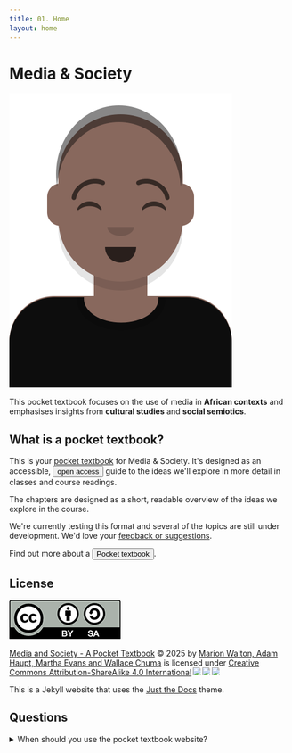 ```yaml
---
title: 01. Home
layout: home
---
```


# Media & Society

![Media student](img/cap.svg)

This pocket textbook focuses on the use of media in **African contexts** and emphasises insights from **cultural studies** and **social semiotics**.

## What is a pocket textbook?
This is your [pocket textbook](/about/) for Media & Society. It's designed as an accessible, <button popovertarget="open">open access</button> guide to 
the ideas we'll explore in more detail in classes and course readings. 

The chapters are designed as a short, readable overview of the ideas we explore in the course.

We're currently testing this format and several of the topics are still under development. 
We'd love your [feedback or suggestions](https://forms.office.com/Pages/ResponsePage.aspx?id=NUNFkk5Wz0ywsCREW4wD9x3s_0Z6PpBKt8EXUBVHZFtUQjQyUjA3T0JWNlZPRElOVFpGRFFBVFFIOS4u).

Find out more about a <button popovertarget="pocket">Pocket textbook</button>.

<div popover id="pocket">
  <h2>What is a pocket textbook?</h2>
  <hr>
  <p>Your pocket textbook takes the form of a website that you can use on your phone or download as a pdf.</p>
  <p>We suggest you use the website version when you want to view videos or animations or listen to audio.</p>
  <button popovertarget="pocket" popovertargetaction="hide">Close</button>
</div>

<div popover id="open">
## What is "open access"?
  <hr>
<p>Open access means anyone should be able to access, download it etc. </p>  
<p>There are no financial, legal or technical barriers to accessing the textbook. </p>
<p>The authors should be acknowledged. </p>
<p>Any derivative works are also shared under this license.</p>

This is known as a ** Creative Commons Attribution-ShareAlike 4.0 (BY-SA)** license.

<button popovertarget="open" popovertargetaction="hide">Close</button>
</div>


## License
![CC Attribution-ShareAlike 4.0 (BY-SA)](img/by-sa.png)  

<a href="https://creativecommons.org">Media and Society - A Pocket Textbook</a> © 2025 by <a href="https://creativecommons.org">Marion Walton, Adam Haupt, Martha Evans and Wallace Chuma</a> is licensed under <a href="https://creativecommons.org/licenses/by-sa/4.0/">Creative Commons Attribution-ShareAlike 4.0 International</a><img src="https://mirrors.creativecommons.org/presskit/icons/cc.svg" style="max-width: 1em;max-height:1em;margin-left: .2em;"><img src="https://mirrors.creativecommons.org/presskit/icons/by.svg" style="max-width: 1em;max-height:1em;margin-left: .2em;"><img src="https://mirrors.creativecommons.org/presskit/icons/sa.svg" style="max-width: 1em;max-height:1em;margin-left: .2em;">

This is a Jekyll website that uses the [Just the Docs] theme. 

[Just the Docs]: https://just-the-docs.github.io/just-the-docs/
[GitHub Pages]: https://docs.github.com/en/pages
[README]: https://github.com/just-the-docs/just-the-docs-template/blob/main/README.md
[Jekyll]: https://jekyllrb.com
[GitHub Pages / Actions workflow]: https://github.blog/changelog/2022-07-27-github-pages-custom-github-actions-workflows-beta/
[use this template]: https://github.com/just-the-docs/just-the-docs-template/generate

## Questions

<details markdown="block">
- Viewing video and animations.
- Listening to podcasts.
- Searching for keywords.
- Using interactive exercises (like this one).
<summary>When should you use the pocket textbook website?</summary>

<hr>

<details markdown="block">
- When you won't have wifi access. 
- To avoid using mobile data.
- For focused, uninterrupted reading.
- For printing and physical note-taking.
<summary>When should you use the pocket textbook pdf?</summary>

<hr>
